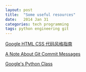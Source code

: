 ```yaml
---
layout: post
title:  "Some useful resources"
date:   2014 Jan 31
categories: tech programming
tags: python engineering git
---
```


[Google HTML CSS 代码风格指南](/res/pages/Google_HTML_CSS代码风格指南.html)

[A Note About Git Commit Messages](/res/pages/A_Note_About_Git_Commit_Messages.html)

[Google's Python Class](https://developers.google.com/edu/python/)
